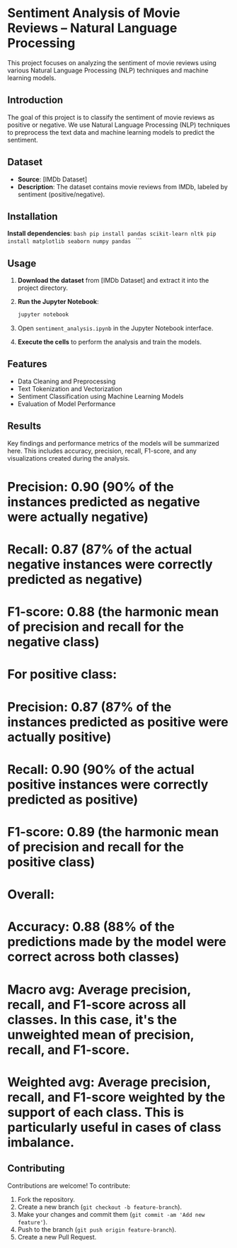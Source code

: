 # Sentiment Analysis of Movie Reviews – Natural Language Processing

This project focuses on analyzing the sentiment of movie reviews using various Natural Language Processing (NLP) techniques and machine learning models.


## Introduction

The goal of this project is to classify the sentiment of movie reviews as positive or negative. We use Natural Language Processing (NLP) techniques to preprocess the text data and machine learning models to predict the sentiment.

## Dataset

- **Source**: [IMDb Dataset]
- **Description**: The dataset contains movie reviews from IMDb, labeled by sentiment (positive/negative).

## Installation

   **Install dependencies**:
    ```bash
    pip install pandas scikit-learn nltk
    pip install matplotlib seaborn numpy pandas
    ```
    ```

## Usage

1. **Download the dataset** from [IMDb Dataset] and extract it into the project directory.

2. **Run the Jupyter Notebook**:
    ```bash
    jupyter notebook
    ```

3. Open `sentiment_analysis.ipynb` in the Jupyter Notebook interface.

4. **Execute the cells** to perform the analysis and train the models.

## Features

- Data Cleaning and Preprocessing
- Text Tokenization and Vectorization
- Sentiment Classification using Machine Learning Models
- Evaluation of Model Performance

## Results

Key findings and performance metrics of the models will be summarized here. This includes accuracy, precision, recall, F1-score, and any visualizations created during the analysis.

# Precision: 0.90 (90% of the instances predicted as negative were actually negative)
# Recall: 0.87 (87% of the actual negative instances were correctly predicted as negative)
# F1-score: 0.88 (the harmonic mean of precision and recall for the negative class)
# For positive class:

# Precision: 0.87 (87% of the instances predicted as positive were actually positive)
# Recall: 0.90 (90% of the actual positive instances were correctly predicted as positive)
# F1-score: 0.89 (the harmonic mean of precision and recall for the positive class)
# Overall:

# Accuracy: 0.88 (88% of the predictions made by the model were correct across both classes)
# Macro avg: Average precision, recall, and F1-score across all classes. In this case, it's the unweighted mean of precision, recall, and F1-score.
# Weighted avg: Average precision, recall, and F1-score weighted by the support of each class. This is particularly useful in cases of class imbalance.
     

## Contributing

Contributions are welcome! To contribute:

1. Fork the repository.
2. Create a new branch (`git checkout -b feature-branch`).
3. Make your changes and commit them (`git commit -am 'Add new feature'`).
4. Push to the branch (`git push origin feature-branch`).
5. Create a new Pull Request.
